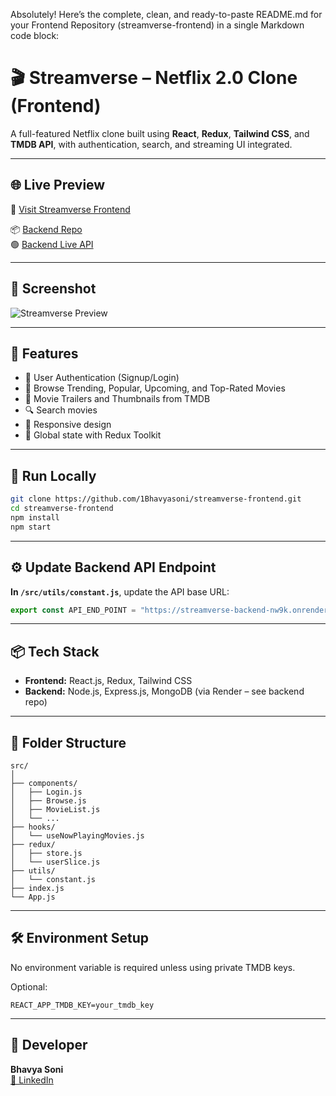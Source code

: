 Absolutely! Here’s the complete, clean, and ready-to-paste README.md for your Frontend Repository (streamverse-frontend) in a single Markdown code block:

# 🎬 Streamverse – Netflix 2.0 Clone (Frontend)

A full-featured Netflix clone built using **React**, **Redux**, **Tailwind CSS**, and **TMDB API**, with authentication, search, and streaming UI integrated.

---

## 🌐 Live Preview

🔗 [Visit Streamverse Frontend](https://streamverse-frontend.vercel.app)

📦 [Backend Repo](https://github.com/1Bhavyasoni/streamverse-backend)  
🟢 [Backend Live API](https://streamverse-backend-nw9k.onrender.com/api/v1/user)

---

## 📸 Screenshot

![Streamverse Preview](https://github.com/1Bhavyasoni/streamverse-frontend/assets/preview.jpg) <!-- Replace with actual image path or uploaded GitHub image link -->

---

## 🚀 Features

- 🔐 User Authentication (Signup/Login)
- 🍿 Browse Trending, Popular, Upcoming, and Top-Rated Movies
- 🎥 Movie Trailers and Thumbnails from TMDB
- 🔍 Search movies
- 🎯 Responsive design
- 🧠 Global state with Redux Toolkit

---

## 🔧 Run Locally

```bash
git clone https://github.com/1Bhavyasoni/streamverse-frontend.git
cd streamverse-frontend
npm install
npm start
```

---

## ⚙️ Update Backend API Endpoint

**In `/src/utils/constant.js`**, update the API base URL:

```js
export const API_END_POINT = "https://streamverse-backend-nw9k.onrender.com/api/v1/user";
```

---

## 📦 Tech Stack

- **Frontend:** React.js, Redux, Tailwind CSS  
- **Backend:** Node.js, Express.js, MongoDB (via Render – see backend repo)

---

## 📁 Folder Structure

```
src/
│
├── components/
│   ├── Login.js
│   ├── Browse.js
│   ├── MovieList.js
│   └── ...
├── hooks/
│   └── useNowPlayingMovies.js
├── redux/
│   ├── store.js
│   └── userSlice.js
├── utils/
│   └── constant.js
├── index.js
└── App.js
```

---

## 🛠️ Environment Setup

No environment variable is required unless using private TMDB keys.

Optional:

```env
REACT_APP_TMDB_KEY=your_tmdb_key
```

---

## 👤 Developer

**Bhavya Soni**  
[🔗 LinkedIn](https://www.linkedin.com/in/bhavya-soni-9684b3229/)
